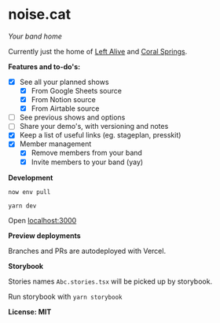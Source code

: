 # noise.cat

_Your band home_

Currently just the home of [Left Alive](https://www.leftalive.nl/) and [Coral Springs](https://www.coralsprings.nl/).

**Features and to-do's:**

- [x] See all your planned shows
  - [x] From Google Sheets source
  - [x] From Notion source
  - [x] From Airtable source
- [ ] See previous shows and options
- [ ] Share your demo's, with versioning and notes
- [x] Keep a list of useful links (eg. stageplan, presskit)
- [x] Member management
  - [x] Remove members from your band
  - [x] Invite members to your band (yay)

**Development**

```
now env pull
```

```
yarn dev
```

Open [localhost:3000](http://localhost:3000)

**Preview deployments**

Branches and PRs are autodeployed with Vercel.

**Storybook**

Stories names `Abc.stories.tsx` will be picked up by storybook.

Run storybook with `yarn storybook`

**License: MIT**
